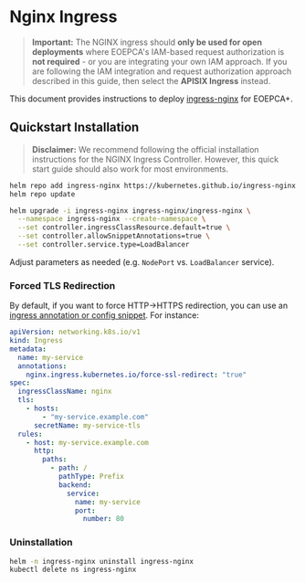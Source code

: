 # Nginx Ingress

> **Important:** The NGINX ingress should **only be used for open deployments** where EOEPCA's IAM-based request authorization is **not required** - or you are integrating your own IAM approach. If you are following the IAM integration and request authorization approach described in this guide, then select the **APISIX Ingress** instead.

This document provides instructions to deploy [ingress-nginx](https://kubernetes.github.io/ingress-nginx/) for EOEPCA+. 

## Quickstart Installation

> **Disclaimer:** We recommend following the official installation instructions for the NGINX Ingress Controller. However, this quick start guide should also work for most environments.

```bash
helm repo add ingress-nginx https://kubernetes.github.io/ingress-nginx
helm repo update

helm upgrade -i ingress-nginx ingress-nginx/ingress-nginx \
  --namespace ingress-nginx --create-namespace \
  --set controller.ingressClassResource.default=true \
  --set controller.allowSnippetAnnotations=true \
  --set controller.service.type=LoadBalancer
```

Adjust parameters as needed (e.g. `NodePort` vs. `LoadBalancer` service).

### Forced TLS Redirection

By default, if you want to force HTTP→HTTPS redirection, you can use an [ingress annotation or config snippet](https://kubernetes.github.io/ingress-nginx/user-guide/nginx-configuration/annotations/#force-ssl-redirect). For instance:

```yaml
apiVersion: networking.k8s.io/v1
kind: Ingress
metadata:
  name: my-service
  annotations:
    nginx.ingress.kubernetes.io/force-ssl-redirect: "true"
spec:
  ingressClassName: nginx
  tls:
    - hosts:
        - "my-service.example.com"
      secretName: my-service-tls
  rules:
    - host: my-service.example.com
      http:
        paths:
          - path: /
            pathType: Prefix
            backend:
              service:
                name: my-service
                port:
                  number: 80
```

### Uninstallation

```bash
helm -n ingress-nginx uninstall ingress-nginx
kubectl delete ns ingress-nginx
```
